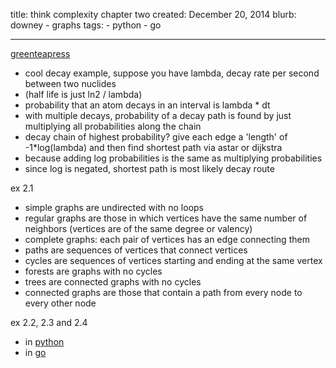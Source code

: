 title: think complexity chapter two
created: December 20, 2014
blurb: downey - graphs
tags:
    - python
    - go

---

[greenteapress](http://www.greenteapress.com/complexity/thinkcomplexity.pdf)

* cool decay example, suppose you have lambda, decay rate per second between two nuclides
* (half life is just ln2 / lambda)
* probability that an atom decays in an interval is lambda * dt
* with multiple decays, probability of a decay path is found by just multiplying all
probabilities along the chain
* decay chain of highest probability? give each edge a 'length' of -1*log(lambda)
and then find shortest path via astar or dijkstra
* because adding log probabilities is the same as multiplying probabilities
* since log is negated, shortest path is most likely decay route

ex 2.1

* simple graphs are undirected with no loops
* regular graphs are those in which vertices have the same number of neighbors
(vertices are of the same degree or valency)
* complete graphs: each pair of vertices has an edge connecting them
* paths are sequences of vertices that connect vertices
* cycles are sequences of vertices starting and ending at the same vertex
* forests are graphs with no cycles
* trees are connected graphs with no cycles
* connected graphs are those that contain a path from every node to every other node

ex 2.2, 2.3 and 2.4

* in [python](https://gist.github.com/yosemitebandit/625ae47565ae828cc417)
* in [go](https://gist.github.com/yosemitebandit/818bac265aa12866e874)
